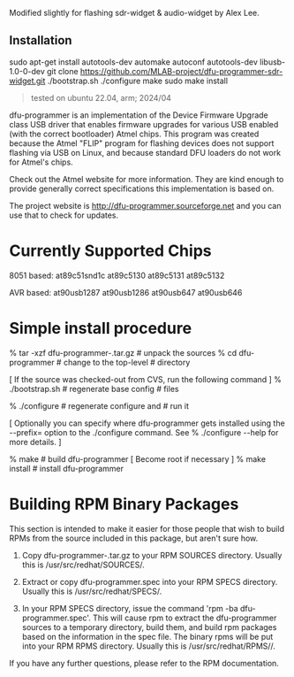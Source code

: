 Modified slightly for flashing sdr-widget & audio-widget by Alex Lee.

## Installation 

  sudo apt-get install autotools-dev automake autoconf autotools-dev libusb-1.0-0-dev
  git clone https://github.com/MLAB-project/dfu-programmer-sdr-widget.git
  ./bootstrap.sh
  ./configure
  make
  sudo make install
  
> tested on ubuntu 22.04, arm; 2024/04


dfu-programmer is an implementation of the Device Firmware Upgrade class
USB driver that enables firmware upgrades for various USB enabled (with the
correct bootloader) Atmel chips.  This program was created because the
Atmel "FLIP" program for flashing devices does not support flashing via USB
on Linux, and because standard DFU loaders do not work for Atmel's chips.

Check out the Atmel website for more information.  They are kind enough to
provide generally correct specifications this implementation is based on.

The project website is http://dfu-programmer.sourceforge.net and you can
use that to check for updates.

Currently Supported Chips
=========================
8051 based:
  at89c51snd1c
  at89c5130
  at89c5131
  at89c5132

AVR based:
  at90usb1287
  at90usb1286
  at90usb647
  at90usb646

Simple install procedure
========================

  % tar -xzf dfu-programmer-<version>.tar.gz    # unpack the sources
  % cd dfu-programmer                           # change to the top-level
                                                # directory

  [ If the source was checked-out from  CVS, run the following command ]
  % ./bootstrap.sh                              # regenerate base config
                                                # files
  
  % ./configure                                 # regenerate configure and
                                                # run it

  [ Optionally you can specify where dfu-programmer gets installed
    using the --prefix= option to the ./configure command.  See
    % ./configure --help for more details. ]

  % make                                        # build dfu-programmer
  [ Become root if necessary ]
  % make install                                # install dfu-programmer

Building RPM Binary Packages
============================
This section is intended to make it easier for those people that wish to
build RPMs from the source included in this package, but aren't sure how.

1) Copy dfu-programmer-<version>.tar.gz to your RPM SOURCES directory. Usually
   this is /usr/src/redhat/SOURCES/.

2) Extract or copy dfu-programmer.spec into your RPM SPECS directory. Usually
   this is /usr/src/redhat/SPECS/.

3) In your RPM SPECS directory, issue the command 'rpm -ba dfu-programmer.spec'.
   This will cause rpm to extract the dfu-programmer sources to a temporary
   directory, build them, and build rpm packages based on the information in
   the spec file. The binary rpms will be put into your RPM RPMS directory.
   Usually this is /usr/src/redhat/RPMS/<platform>/.

If you have any further questions, please refer to the RPM documentation.
